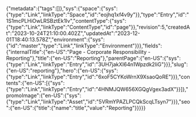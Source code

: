 {"metadata":{"tags":[]},"sys":{"space":{"sys":{"type":"Link","linkType":"Space","id":"eojhq1xf4v9y"}},"type":"Entry","id":"1S1mcPLHiOwLRSBztEk1Iv","contentType":{"sys":{"type":"Link","linkType":"ContentType","id":"page"}},"revision":5,"createdAt":"2023-10-24T21:10:00.402Z","updatedAt":"2023-12-01T18:40:13.578Z","environment":{"sys":{"id":"master","type":"Link","linkType":"Environment"}}},"fields":{"internalTitle":{"en-US":"Page - Corporate Responsibility - Reporting"},"title":{"en-US":"Reporting"},"parentPage":{"en-US":{"sys":{"type":"Link","linkType":"Entry","id":"3UH7jakXI64n1Wpzdk2IiG"}}},"slug":{"en-US":"reporting"},"hero":{"en-US":{"sys":{"type":"Link","linkType":"Entry","id":"6xoF5CYKoWrnX9XsaoQoRE"}}},"contents":{"en-US":[{"sys":{"type":"Link","linkType":"Entry","id":"4HNMJQW656XGQgVgex3adX"}}]},"promoImage":{"en-US":{"sys":{"type":"Link","linkType":"Asset","id":"5VRmYPAZLPCQkScqLTsyn7"}}},"seo":{"en-US":{"title":{"name":"title","value":"Reporting"}}}}}